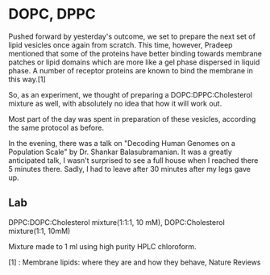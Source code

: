 DOPC, DPPC
==========

Pushed forward by yesterday's outcome, we set to prepare the next set of lipid
vesicles once again from scratch. This time, however, Pradeep mentioned that
some of the proteins have better binding towards membrane patches or lipid
domains which are more like a gel phase dispersed in liquid phase. A number of
receptor proteins are known to bind the membrane in this way.[1]

So, as an experiment, we thought of preparing a DOPC:DPPC:Cholesterol mixture
as well, with absolutely no idea that how it will work out.

Most part of the day was spent in preparation of these vesicles, according the
same protocol as before.

In the evening, there was a talk on "Decoding Human Genomes on a Population
Scale" by Dr. Shankar Balasubramanian. It was a greatly anticipated talk, I
wasn't surprised to see a full house when I reached there 5 minutes there.
Sadly, I had to leave after 30 minutes after my legs gave up.

Lab
---

DPPC:DOPC:Cholesterol mixture(1:1:1, 10 mM),
DOPC:Cholesterol mixture(1:1, 10mM)

Mixture made to 1 ml using high purity HPLC chloroform.


[1] : Membrane lipids: where they are and how they behave, Nature Reviews
